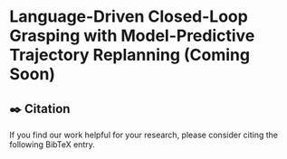 # Language-Driven Closed-Loop Grasping with Model-Predictive Trajectory Replanning (Coming Soon)




## :black_nib: Citation

If you find our work helpful for your research, please consider citing the following BibTeX entry.   

```bibtex

```
